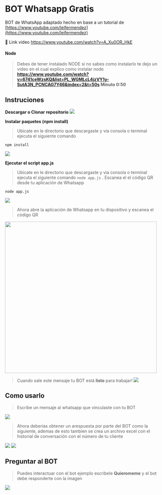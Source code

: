 # BOT Whatsapp Gratis

BOT de WhatsApp adaptado hecho en base a un tutorial de
[https://www.youtube.com/leifermendez](https://www.youtube.com/leifermendez)

🤖 Link video https://www.youtube.com/watch?v=A_Xu0OR_HkE

#### Node 
> Debes de tener instalado NODE si no sabes como instalarlo te dejo un video en el cual explico como instalar node
__https://www.youtube.com/watch?v=6741ceWzsKQ&list=PL_WGMLcL4jzVY1y-SutA3N_PCNCAG7Y46&index=2&t=50s Minuto 0:50__ 

## Instruciones
__Descargar o Clonar repositorio__
![](https://i.imgur.com/4iEKZIc.png)

__Instalar paquetes (npm install)__
> Ubicate en le directorio que descargaste y via consola o terminal ejecuta el siguiente comando

`npm install` 

![](https://i.imgur.com/MoVGCUl.png)

__Ejecutar el script app.js__
> Ubicate en le directorio que descargaste y via consola o terminal ejecuta el siguiente comando `node app.js` .
Escanea el el código QR desde tu aplicación de Whatsapp

`node app.js`

![](https://i.imgur.com/lIP0tLb.png)

> Ahora abre la aplicación de Whatsapp en tu dispositivo y escanea el código QR
<img src="https://i.imgur.com/RSbPtat.png" width="500"  />

> Cuando sale este mensaje tu BOT está __listo__ para trabajar!
![](https://i.imgur.com/KVOm7Yv.png)

## Como usarlo
> Escribe un mensaje al whatsapp que vinculaste con tu BOT

![](https://i.imgur.com/OSUgljQ.png)

> Ahora deberías  obtener un arespuesta por parte del BOT como la siguiente, ademas de esto tambien se crea un archivo excel
con el historial de conversación  con el número de tu cliente

![](https://i.imgur.com/lrMLgR8.png)
![](https://i.imgur.com/UYcoUSV.png)

## Preguntar al BOT
> Puedes interactuar con el bot ejemplo escribele __Quieromeme__ y el bot debe responderte con la imagen

![](https://i.imgur.com/cNAS51I.png)
